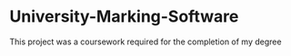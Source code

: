 # University-Marking-Software
This project was a coursework required for the completion of my degree
